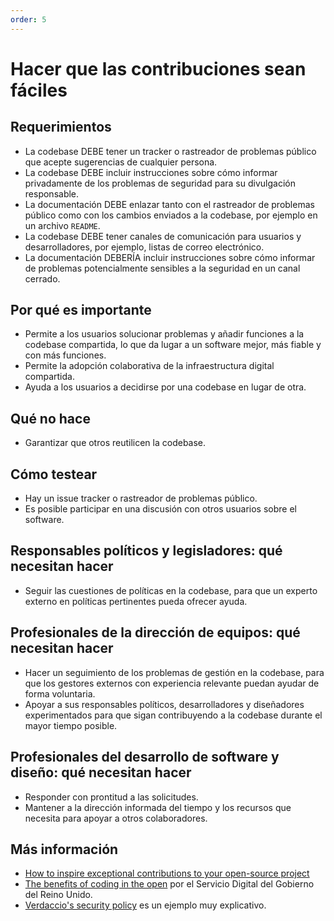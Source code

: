 ```yaml
---
order: 5
---
```


# Hacer que las contribuciones sean fáciles

## Requerimientos

* La codebase DEBE tener un tracker o rastreador de problemas público que acepte sugerencias de cualquier persona.
* La codebase DEBE incluir instrucciones sobre cómo informar privadamente de los problemas de seguridad para su divulgación responsable.
* La documentación DEBE enlazar tanto con el rastreador de problemas público como con los cambios enviados a la codebase, por ejemplo en un archivo `README`.
* La codebase DEBE tener canales de comunicación para usuarios y desarrolladores, por ejemplo, listas de correo electrónico.
* La documentación DEBERÍA incluir instrucciones sobre cómo informar de problemas potencialmente sensibles a la seguridad en un canal cerrado.

## Por qué es importante

* Permite a los usuarios solucionar problemas y añadir funciones a la codebase compartida, lo que da lugar a un software mejor, más fiable y con más funciones.
* Permite la adopción colaborativa de la infraestructura digital compartida.
* Ayuda a los usuarios a decidirse por una codebase en lugar de otra.

## Qué no hace

* Garantizar que otros reutilicen la codebase.

## Cómo testear

* Hay un issue tracker o rastreador de problemas público.
* Es posible participar en una discusión con otros usuarios sobre el software.

## Responsables políticos y legisladores: qué necesitan hacer

* Seguir las cuestiones de políticas en la codebase, para que un experto externo en políticas pertinentes pueda ofrecer ayuda.

## Profesionales de la dirección de equipos: qué necesitan hacer

* Hacer un seguimiento de los problemas de gestión en la codebase, para que los gestores externos con experiencia relevante puedan ayudar de forma voluntaria.
* Apoyar a sus responsables políticos, desarrolladores y diseñadores experimentados para que sigan contribuyendo a la codebase durante el mayor tiempo posible.

## Profesionales del desarrollo de software y diseño: qué necesitan hacer

* Responder con prontitud a las solicitudes.
* Mantener a la dirección informada del tiempo y los recursos que necesita para apoyar a otros colaboradores.

## Más información

* [How to inspire exceptional contributions to your open-source project](https://www.netdata.cloud/blog/open-source-contributions/)
* [The benefits of coding in the open](https://gds.blog.gov.uk/2017/09/04/the-benefits-of-coding-in-the-open/) por el Servicio Digital del Gobierno del Reino Unido.
* [Verdaccio's security policy](https://github.com/verdaccio/verdaccio/blob/master/SECURITY.md) es un ejemplo muy explicativo.
